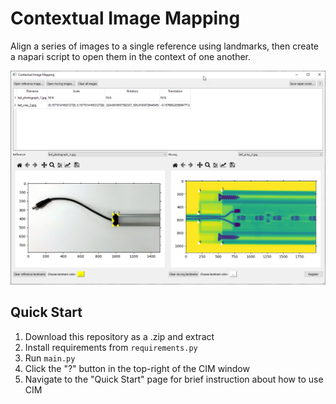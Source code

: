 # Contextual Image Mapping
 Align a series of images to a single reference using landmarks, then create a
 napari script to open them in the context of one another.

![The CIM main window.](docs/screenshots/completed_cim_project.png)

## Quick Start
1. Download this repository as a .zip and extract
2. Install requirements from `requirements.py`
3. Run `main.py`
4. Click the "?" button in the top-right of the CIM window
5. Navigate to the "Quick Start" page for brief instruction about how to use CIM